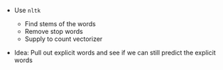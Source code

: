 - Use `nltk`
  - Find stems of the words
  - Remove stop words
  - Supply to count vectorizer

- Idea: Pull out explicit words and see if we can still predict the explicit words